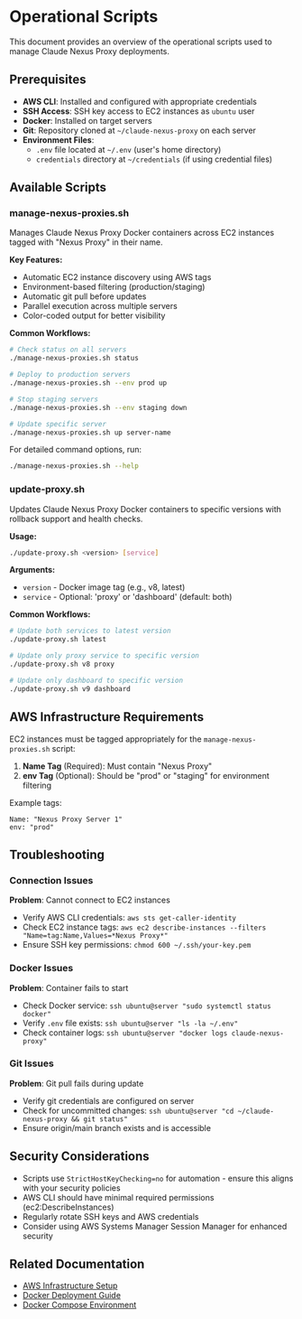 # Operational Scripts

This document provides an overview of the operational scripts used to manage Claude Nexus Proxy deployments.

## Prerequisites

- **AWS CLI**: Installed and configured with appropriate credentials
- **SSH Access**: SSH key access to EC2 instances as `ubuntu` user
- **Docker**: Installed on target servers
- **Git**: Repository cloned at `~/claude-nexus-proxy` on each server
- **Environment Files**:
  - `.env` file located at `~/.env` (user's home directory)
  - `credentials` directory at `~/credentials` (if using credential files)

## Available Scripts

### manage-nexus-proxies.sh

Manages Claude Nexus Proxy Docker containers across EC2 instances tagged with "Nexus Proxy" in their name.

**Key Features:**

- Automatic EC2 instance discovery using AWS tags
- Environment-based filtering (production/staging)
- Automatic git pull before updates
- Parallel execution across multiple servers
- Color-coded output for better visibility

**Common Workflows:**

```bash
# Check status on all servers
./manage-nexus-proxies.sh status

# Deploy to production servers
./manage-nexus-proxies.sh --env prod up

# Stop staging servers
./manage-nexus-proxies.sh --env staging down

# Update specific server
./manage-nexus-proxies.sh up server-name
```

For detailed command options, run:

```bash
./manage-nexus-proxies.sh --help
```

### update-proxy.sh

Updates Claude Nexus Proxy Docker containers to specific versions with rollback support and health checks.

**Usage:**

```bash
./update-proxy.sh <version> [service]
```

**Arguments:**

- `version` - Docker image tag (e.g., v8, latest)
- `service` - Optional: 'proxy' or 'dashboard' (default: both)

**Common Workflows:**

```bash
# Update both services to latest version
./update-proxy.sh latest

# Update only proxy service to specific version
./update-proxy.sh v8 proxy

# Update only dashboard to specific version
./update-proxy.sh v9 dashboard
```

## AWS Infrastructure Requirements

EC2 instances must be tagged appropriately for the `manage-nexus-proxies.sh` script:

1. **Name Tag** (Required): Must contain "Nexus Proxy"
2. **env Tag** (Optional): Should be "prod" or "staging" for environment filtering

Example tags:

```
Name: "Nexus Proxy Server 1"
env: "prod"
```

## Troubleshooting

### Connection Issues

**Problem**: Cannot connect to EC2 instances

- Verify AWS CLI credentials: `aws sts get-caller-identity`
- Check EC2 instance tags: `aws ec2 describe-instances --filters "Name=tag:Name,Values=*Nexus Proxy*"`
- Ensure SSH key permissions: `chmod 600 ~/.ssh/your-key.pem`

### Docker Issues

**Problem**: Container fails to start

- Check Docker service: `ssh ubuntu@server "sudo systemctl status docker"`
- Verify `.env` file exists: `ssh ubuntu@server "ls -la ~/.env"`
- Check container logs: `ssh ubuntu@server "docker logs claude-nexus-proxy"`

### Git Issues

**Problem**: Git pull fails during update

- Verify git credentials are configured on server
- Check for uncommitted changes: `ssh ubuntu@server "cd ~/claude-nexus-proxy && git status"`
- Ensure origin/main branch exists and is accessible

## Security Considerations

- Scripts use `StrictHostKeyChecking=no` for automation - ensure this aligns with your security policies
- AWS CLI should have minimal required permissions (ec2:DescribeInstances)
- Regularly rotate SSH keys and AWS credentials
- Consider using AWS Systems Manager Session Manager for enhanced security

## Related Documentation

- [AWS Infrastructure Setup](./aws-infrastructure.md)
- [Docker Deployment Guide](./docker.md)
- [Docker Compose Environment](./docker-compose.md)
